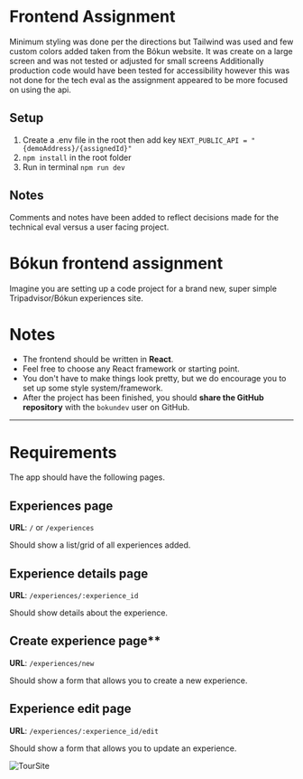 # Frontend Assignment

Minimum styling was done per the directions but Tailwind was used and few custom colors added taken from the Bókun website. It was create on a large screen and was not tested or adjusted for small screens Additionally production code would have been tested for accessibility however this was not done for the tech eval as the assignment appeared to be more focused on using the api.

## Setup

1. Create a .env file in the root then add key `NEXT_PUBLIC_API = "{demoAddress}/{assignedId}"`
2. `npm install` in the root folder
3. Run in terminal `npm run dev`

## Notes

Comments and notes have been added to reflect decisions made for the technical eval versus a user facing project.

# Bókun frontend assignment

Imagine you are setting up a code project for a brand new, super simple Tripadvisor/Bókun experiences site.

# Notes

- The frontend should be written in **React**.
- Feel free to choose any React framework or starting point.
- You don't have to make things look pretty, but we do encourage you to set up some style system/framework.
- After the project has been finished, you should **share the GitHub repository** with the `bokundev` user on GitHub.

---

# Requirements

The app should have the following pages.

## Experiences page

**URL**: `/` or `/experiences`

Should show a list/grid of all experiences added.

## Experience details page

**URL**: `/experiences/:experience_id`

Should show details about the experience.

## Create experience page\*\*

**URL**: `/experiences/new`

Should show a form that allows you to create a new experience.

## **Experience edit page**

**URL**: `/experiences/:experience_id/edit`

Should show a form that allows you to update an experience.


![TourSite](https://github.com/user-attachments/assets/21debdcf-368a-4885-86d1-ccbb257f0916)

